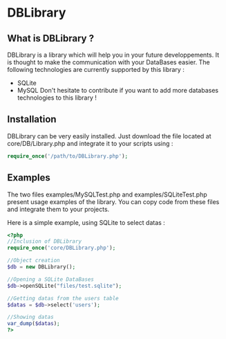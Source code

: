 # DBLibrary

## What is DBLibrary ?

DBLibrary is a library which will help you in your future developpements. It is thought to make the communication with your DataBases easier. The following technologies are currently supported by this library :
- SQLite
- MySQL
Don't hesitate to contribute if you want to add more databases technologies to this library !

## Installation

DBLibrary can be very easily installed. Just download the file located at core/DB/Library.php and integrate it to your scripts using :

```php
require_once('/path/to/DBLibrary.php');
```

## Examples

The two files examples/MySQLTest.php and examples/SQLiteTest.php present usage examples of the library. You can copy code from these files and integrate them to your projects.

Here is a simple example, using SQLite to select datas :
```php
<?php
//Inclusion of DBLibrary
require_once('core/DBLibrary.php');

//Object creation
$db = new DBLibrary();

//Opening a SQLite DataBases
$db->openSQLite("files/test.sqlite");

//Getting datas from the users table
$datas = $db->select('users');

//Showing datas
var_dump($datas);
?>
```